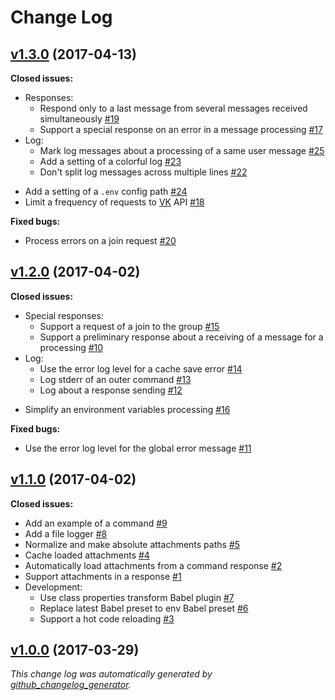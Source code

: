 # Change Log

## [v1.3.0](https://github.com/thewizardplusplus/vk-bot/tree/v1.3.0) (2017-04-13)

**Closed issues:**

* Responses:
	- Respond only to a last message from several messages received simultaneously [\#19](https://github.com/thewizardplusplus/vk-bot/issues/19)
	- Support a special response on an error in a message processing [\#17](https://github.com/thewizardplusplus/vk-bot/issues/17)
* Log:
	- Mark log messages about a processing of a same user message [\#25](https://github.com/thewizardplusplus/vk-bot/issues/25)
	- Add a setting of a colorful log [\#23](https://github.com/thewizardplusplus/vk-bot/issues/23)
	- Don't split log messages across multiple lines [\#22](https://github.com/thewizardplusplus/vk-bot/issues/22)
- Add a setting of a `.env` config path [\#24](https://github.com/thewizardplusplus/vk-bot/issues/24)
- Limit a frequency of requests to [VK](http://vk.com/) API [\#18](https://github.com/thewizardplusplus/vk-bot/issues/18)

**Fixed bugs:**

- Process errors on a join request [\#20](https://github.com/thewizardplusplus/vk-bot/issues/20)

## [v1.2.0](https://github.com/thewizardplusplus/vk-bot/tree/v1.2.0) (2017-04-02)

**Closed issues:**

* Special responses:
    - Support a request of a join to the group [\#15](https://github.com/thewizardplusplus/vk-bot/issues/15)
    - Support a preliminary response about a receiving of a message for a processing [\#10](https://github.com/thewizardplusplus/vk-bot/issues/10)
* Log:
    - Use the error log level for a cache save error [\#14](https://github.com/thewizardplusplus/vk-bot/issues/14)
    - Log stderr of an outer command [\#13](https://github.com/thewizardplusplus/vk-bot/issues/13)
    - Log about a response sending [\#12](https://github.com/thewizardplusplus/vk-bot/issues/12)
- Simplify an environment variables processing [\#16](https://github.com/thewizardplusplus/vk-bot/issues/16)

**Fixed bugs:**

- Use the error log level for the global error message [\#11](https://github.com/thewizardplusplus/vk-bot/issues/11)

## [v1.1.0](https://github.com/thewizardplusplus/vk-bot/tree/v1.1.0) (2017-04-02)

**Closed issues:**

- Add an example of a command [\#9](https://github.com/thewizardplusplus/vk-bot/issues/9)
- Add a file logger [\#8](https://github.com/thewizardplusplus/vk-bot/issues/8)
- Normalize and make absolute attachments paths [\#5](https://github.com/thewizardplusplus/vk-bot/issues/5)
- Cache loaded attachments [\#4](https://github.com/thewizardplusplus/vk-bot/issues/4)
- Automatically load attachments from a command response [\#2](https://github.com/thewizardplusplus/vk-bot/issues/2)
- Support attachments in a response [\#1](https://github.com/thewizardplusplus/vk-bot/issues/1)
- Development:
    - Use class properties transform Babel plugin [\#7](https://github.com/thewizardplusplus/vk-bot/issues/7)
    - Replace latest Babel preset to env Babel preset [\#6](https://github.com/thewizardplusplus/vk-bot/issues/6)
    - Support a hot code reloading [\#3](https://github.com/thewizardplusplus/vk-bot/issues/3)

## [v1.0.0](https://github.com/thewizardplusplus/vk-bot/tree/v1.0.0) (2017-03-29)

*This change log was automatically generated by [github_changelog_generator](https://github.com/skywinder/Github-Changelog-Generator).*
